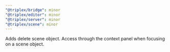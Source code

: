 ```yaml
---
"@triplex/bridge": minor
"@triplex/editor": minor
"@triplex/server": minor
"@triplex/scene": minor
---
```


Adds delete scene object. Access through the context panel when focusing on a scene object.
